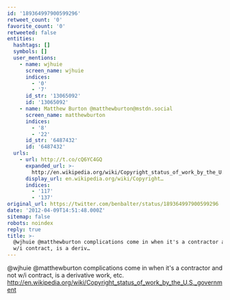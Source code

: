 ```yaml
---
id: '189364997900599296'
retweet_count: '0'
favorite_count: '0'
retweeted: false
entities:
  hashtags: []
  symbols: []
  user_mentions:
    - name: wjhuie
      screen_name: wjhuie
      indices:
        - '0'
        - '7'
      id_str: '13065092'
      id: '13065092'
    - name: Matthew Burton @matthewburton@mstdn.social
      screen_name: matthewburton
      indices:
        - '8'
        - '22'
      id_str: '6487432'
      id: '6487432'
  urls:
    - url: http://t.co/cQ6YC4GQ
      expanded_url: >-
        http://en.wikipedia.org/wiki/Copyright_status_of_work_by_the_U.S._government
      display_url: en.wikipedia.org/wiki/Copyright…
      indices:
        - '117'
        - '137'
original_url: https://twitter.com/benbalter/status/189364997900599296
date: '2012-04-09T14:51:48.000Z'
sitemap: false
robots: noindex
reply: true
title: >-
  @wjhuie @matthewburton complications come in when it's a contractor and not
  w/i contract, is a deriv…
---
```


@wjhuie @matthewburton complications come in when it's a contractor and not w/i contract, is a derivative work, etc. http://en.wikipedia.org/wiki/Copyright_status_of_work_by_the_U.S._government